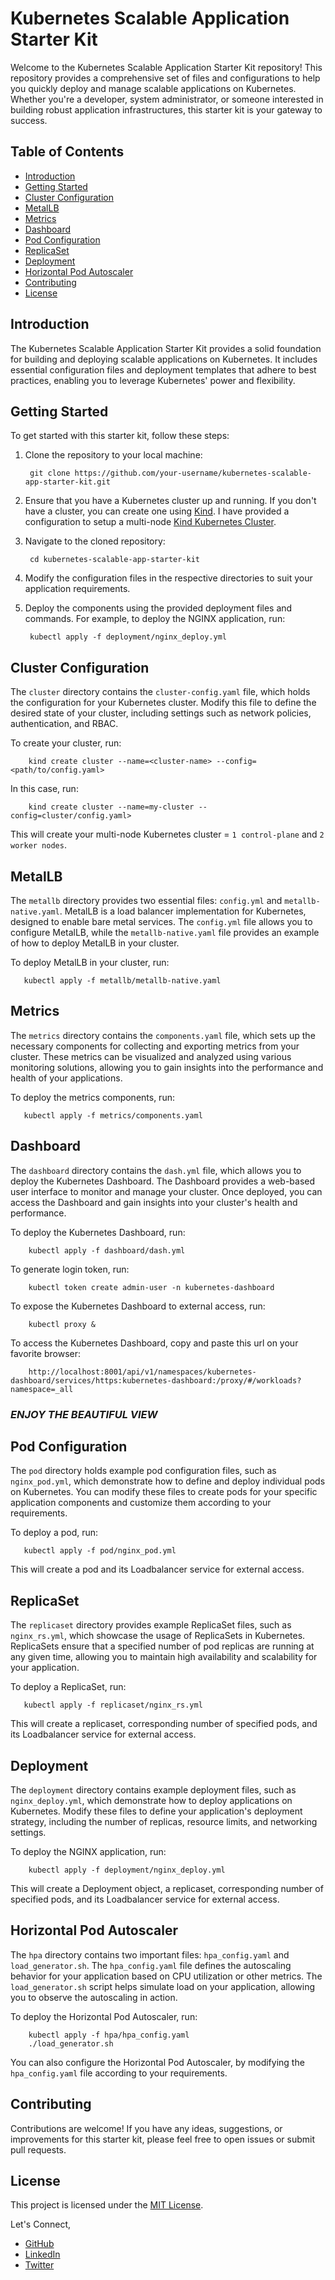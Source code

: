 # Kubernetes Scalable Application Starter Kit

Welcome to the Kubernetes Scalable Application Starter Kit repository! This repository provides a comprehensive set of files and configurations to help you quickly deploy and manage scalable applications on Kubernetes. Whether you're a developer, system administrator, or someone interested in building robust application infrastructures, this starter kit is your gateway to success.

## Table of Contents

- [Introduction](#introduction)
- [Getting Started](#getting-started)
- [Cluster Configuration](#cluster-configuration)
- [MetalLB](#metallb)
- [Metrics](#metrics)
- [Dashboard](#dashboard)
- [Pod Configuration](#pod-configuration)
- [ReplicaSet](#replicaset)
- [Deployment](#deployment)
- [Horizontal Pod Autoscaler](#horizontal-pod-autoscaler)
- [Contributing](#contributing)
- [License](#license)

## Introduction<a name="introduction"></a>

The Kubernetes Scalable Application Starter Kit provides a solid foundation for building and deploying scalable applications on Kubernetes. It includes essential configuration files and deployment templates that adhere to best practices, enabling you to leverage Kubernetes' power and flexibility.

## Getting Started<a name="getting-started"></a>

To get started with this starter kit, follow these steps:

1. Clone the repository to your local machine:
        
        git clone https://github.com/your-username/kubernetes-scalable-app-starter-kit.git


2. Ensure that you have a Kubernetes cluster up and running. If you don't have a cluster, you can create one using [Kind](https://kind.sigs.k8s.io/). I have provided a configuration to setup a multi-node [Kind Kubernetes Cluster](#cluster-configuration).

3. Navigate to the cloned repository:

        cd kubernetes-scalable-app-starter-kit


4. Modify the configuration files in the respective directories to suit your application requirements.

5. Deploy the components using the provided deployment files and commands. For example, to deploy the NGINX application, run:
        
        kubectl apply -f deployment/nginx_deploy.yml


## Cluster Configuration<a name="cluster-configuration"></a>

The `cluster` directory contains the `cluster-config.yaml` file, which holds the configuration for your Kubernetes cluster. Modify this file to define the desired state of your cluster, including settings such as network policies, authentication, and RBAC.

To create your cluster, run:

        kind create cluster --name=<cluster-name> --config=<path/to/config.yaml>

In this case, run:

        kind create cluster --name=my-cluster --config=cluster/config.yaml>

This will create your multi-node Kubernetes cluster = `1 control-plane` and `2 worker nodes`.

## MetalLB<a name="metallb"></a>

The `metallb` directory provides two essential files: `config.yml` and `metallb-native.yaml`. MetalLB is a load balancer implementation for Kubernetes, designed to enable bare metal services. The `config.yml` file allows you to configure MetalLB, while the `metallb-native.yaml` file provides an example of how to deploy MetalLB in your cluster.

To deploy MetalLB in your cluster, run:

       kubectl apply -f metallb/metallb-native.yaml

## Metrics<a name="metrics"></a>

The `metrics` directory contains the `components.yaml` file, which sets up the necessary components for collecting and exporting metrics from your cluster. These metrics can be visualized and analyzed using various monitoring solutions, allowing you to gain insights into the performance and health of your applications.

To deploy the metrics components, run:

       kubectl apply -f metrics/components.yaml

## Dashboard<a name="dashboard"></a>

The `dashboard` directory contains the `dash.yml` file, which allows you to deploy the Kubernetes Dashboard. The Dashboard provides a web-based user interface to monitor and manage your cluster. Once deployed, you can access the Dashboard and gain insights into your cluster's health and performance.

To deploy the Kubernetes Dashboard, run:

        kubectl apply -f dashboard/dash.yml

To generate login token, run:

        kubectl token create admin-user -n kubernetes-dashboard

To expose the Kubernetes Dashboard to external access, run:

        kubectl proxy &

To access the Kubernetes Dashboard, copy and paste this url on your favorite browser:

        http://localhost:8001/api/v1/namespaces/kubernetes-dashboard/services/https:kubernetes-dashboard:/proxy/#/workloads?namespace=_all


###                                     *ENJOY THE BEAUTIFUL VIEW* 


## Pod Configuration<a name="pod-configuration"></a>

The `pod` directory holds example pod configuration files, such as `nginx_pod.yml`, which demonstrate how to define and deploy individual pods on Kubernetes. You can modify these files to create pods for your specific application components and customize them according to your requirements.

To deploy a pod, run:

       kubectl apply -f pod/nginx_pod.yml

This will create a pod and its Loadbalancer service for external access.

## ReplicaSet<a name="replicaset"></a>

The `replicaset` directory provides example ReplicaSet files, such as `nginx_rs.yml`, which showcase the usage of ReplicaSets in Kubernetes. ReplicaSets ensure that a specified number of pod replicas are running at any given time, allowing you to maintain high availability and scalability for your application.

To deploy a ReplicaSet, run:

       kubectl apply -f replicaset/nginx_rs.yml

This will create a replicaset, corresponding number of specified pods, and its Loadbalancer service for external access.

## Deployment<a name="deployment"></a>

The `deployment` directory contains example deployment files, such as `nginx_deploy.yml`, which demonstrate how to deploy applications on Kubernetes. Modify these files to define your application's deployment strategy, including the number of replicas, resource limits, and networking settings.

To deploy the NGINX application, run:

        kubectl apply -f deployment/nginx_deploy.yml

This will create a Deployment object, a replicaset, corresponding number of specified pods, and its Loadbalancer service for external access.

## Horizontal Pod Autoscaler<a name="horizontal-pod-autoscaler"></a>

The `hpa` directory contains two important files: `hpa_config.yaml` and `load_generator.sh`. The `hpa_config.yaml` file defines the autoscaling behavior for your application based on CPU utilization or other metrics. The `load_generator.sh` script helps simulate load on your application, allowing you to observe the autoscaling in action.

To deploy the Horizontal Pod Autoscaler, run:

        kubectl apply -f hpa/hpa_config.yaml
        ./load_generator.sh


You can also configure the Horizontal Pod Autoscaler, by modifying the `hpa_config.yaml` file according to your requirements.

## Contributing<a name="contributing"></a>

Contributions are welcome! If you have any ideas, suggestions, or improvements for this starter kit, please feel free to open issues or submit pull requests.

## License<a name="license"></a>

This project is licensed under the [MIT License](license).

Let's Connect,
- <a href="https://github.com/ialexeze" target="_blank">GitHub</a>
- <a href="https://linkedin.com/in/alexeze" target="_blank">LinkedIn</a>
- <a href="https://twitter.com/ialexeze" target="_blank">Twitter</a>